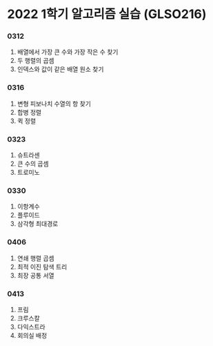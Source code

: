 # 2022 1학기 알고리즘 실습 (GLSO216)

### 0312

1. 배열에서 가장 큰 수와 가장 작은 수 찾기
2. 두 행렬의 곱셈
3. 인덱스와 값이 같은 배열 원소 찾기

### 0316

1. 변형 피보나치 수열의 항 찾기
2. 합병 정렬
3. 퀵 정렬

### 0323

1. 슈트라센
2. 큰 수의 곱셈
3. 트로미노

### 0330

1. 이항계수
2. 플루이드
3. 삼각형 최대경로

### 0406

1. 연쇄 행렬 곱셈
2. 최적 이진 탐색 트리
3. 최장 공통 서열

### 0413

1. 프림
2. 크루스칼
3. 다익스트라
4. 회의실 배정



